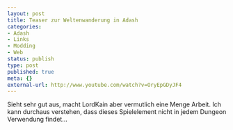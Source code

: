 ```yaml
---
layout: post
title: Teaser zur Weltenwanderung in Adash
categories:
- Adash
- Links
- Modding
- Web
status: publish
type: post
published: true
meta: {}
external-url: http://www.youtube.com/watch?v=OryEpGDyJF4
---
```

Sieht sehr gut aus, macht LordKain aber vermutlich eine Menge Arbeit. Ich kann durchaus verstehen, dass dieses Spielelement nicht in jedem Dungeon Verwendung findet...
